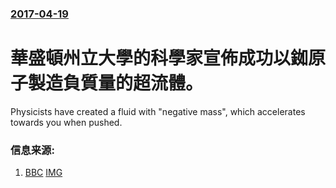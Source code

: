 ### [2017-04-19](/news/2017/04/19/index.md)

##### 
# 華盛頓州立大學的科學家宣佈成功以銣原子製造負質量的超流體。 

Physicists have created a fluid with "negative mass", which accelerates towards you when pushed.


### 信息来源:

1. [BBC](http://www.bbc.co.uk/news/science-environment-39642992) [IMG](https://ichef.bbci.co.uk/news/1024/branded_news/10306/production/_95701366_a4000135-bose-einstein_condensate_research-spl.jpg)
